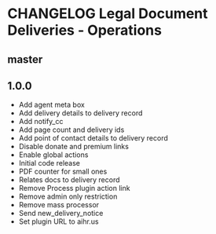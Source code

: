 # CHANGELOG Legal Document Deliveries - Operations

## master

## 1.0.0
* Add agent meta box
* Add delivery details to delivery record
* Add notify_cc
* Add page count and delivery ids
* Add point of contact details to delivery record
* Disable donate and premium links
* Enable global actions
* Initial code release 
* PDF counter for small ones
* Relates docs to delivery record
* Remove Process plugin action link
* Remove admin only restriction
* Remove mass processor
* Send new_delivery_notice
* Set plugin URL to aihr.us